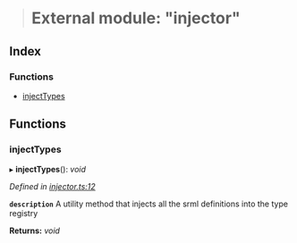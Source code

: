 > # External module: "injector"

## Index

### Functions

* [injectTypes](_injector_.md#injecttypes)

## Functions

###  injectTypes

▸ **injectTypes**(): *void*

*Defined in [injector.ts:12](https://github.com/polkadot-js/api/blob/53256fe/packages/types/src/injector.ts#L12)*

**`description`** A utility method that injects all the srml definitions into the type registry

**Returns:** *void*